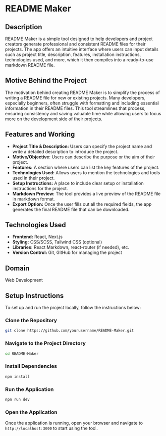 # README Maker

## Description

README Maker is a simple tool designed to help developers and project creators generate professional and consistent README files for their projects. The app offers an intuitive interface where users can input details such as project title, description, features, installation instructions, technologies used, and more, which it then compiles into a ready-to-use markdown README file.

## Motive Behind the Project

The motivation behind creating README Maker is to simplify the process of writing a README file for new or existing projects. Many developers, especially beginners, often struggle with formatting and including essential information in their README files. This tool streamlines that process, ensuring consistency and saving valuable time while allowing users to focus more on the development side of their projects.

## Features and Working

*   **Project Title & Description:** Users can specify the project name and write a detailed description to introduce the project.
*   **Motive/Objective:** Users can describe the purpose or the aim of their project.
*   **Features:** A section where users can list the key features of the project.
*   **Technologies Used:** Allows users to mention the technologies and tools used in their project.
*   **Setup Instructions:** A place to include clear setup or installation instructions for the project.
*   **Markdown Preview:** The tool provides a live preview of the README file in markdown format.
*   **Export Option:** Once the user fills out all the required fields, the app generates the final README file that can be downloaded.

## Technologies Used

*   **Frontend:** React, Next.js
*   **Styling:** CSS/SCSS, Tailwind CSS (optional)
*   **Libraries:** React Markdown, react-router (if needed), etc.
*   **Version Control:** Git, GitHub for managing the project

## Domain

Web Development

## Setup Instructions

To set up and run the project locally, follow the instructions below:

### Clone the Repository

```bash
git clone https://github.com/yourusername/README-Maker.git
```

### Navigate to the Project Directory

```bash
cd README-Maker
```

### Install Dependencies

```bash
npm install
```

### Run the Application

```bash
npm run dev
```

### Open the Application

Once the application is running, open your browser and navigate to `http://localhost:3000` to start using the tool.
